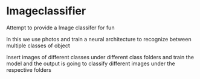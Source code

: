 # Imageclassifier
Attempt to provide a Image classifer for fun

In this we use photos and train a neural architecture to recognize between multiple classes of object


Insert images of different classes under different class folders and train the model and the output is going to classify different images under the respective folders
